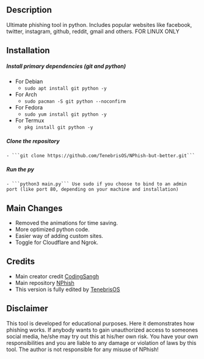 ## Description
Ultimate phishing tool in python. Includes popular websites like facebook, twitter, instagram, github, reddit, gmail and others. FOR LINUX ONLY
## Installation
##### Install primary dependencies (git and python)

 - For Debian
    - ```sudo apt install git python -y```
 - For Arch
    - ```sudo pacman -S git python --noconfirm```
 - For Fedora
    - ```sudo yum install git python -y```
 - For Termux
    - ```pkg install git python -y```
##### Clone the repository
    - ```git clone https://github.com/TenebrisOS/NPhish-but-better.git```
##### Run the py
    - ```python3 main.py``` Use sudo if you choose to bind to an admin port (like port 80, depending on your machine and installation)
## Main Changes
- Removed the animations for time saving.
- More optimized python code.
- Easier way of adding custom sites.
- Toggle for Cloudflare and Ngrok.
## Credits
- Main creator credit [CodingSangh](https://github.com/CodingSangh)
- Main repository [NPhish](https://github.com/CodingSangh/NPhish)
- This version is fully edited by [TenebrisOS](https://github.com/TenebrisOS)
## Disclaimer
This tool is developed for educational purposes. Here it demonstrates how phishing works. If anybody wants to gain unauthorized access to someones social media, he/she may try out this at his/her own risk. You have your own responsibilities and you are liable to any damage or violation of laws by this tool. The author is not responsible for any misuse of NPhish!
